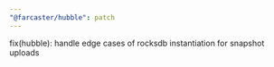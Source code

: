 ```yaml
---
"@farcaster/hubble": patch
---
```


fix(hubble): handle edge cases of rocksdb instantiation for snapshot uploads
